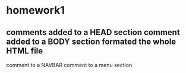 # homework1
comments added to a HEAD section
comment added to a BODY section
formated the whole HTML file
---------------------------
comment to a NAVBAR
comment to a menu section